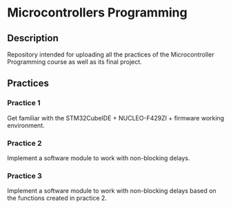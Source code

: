 # Microcontrollers Programming

## Description
Repository intended for uploading all the practices of the Microcontroller Programming course as well as its final project.

## Practices

### Practice 1

Get familiar with the STM32CubeIDE + NUCLEO-F429ZI + firmware working environment.

### Practice 2

Implement a software module to work with non-blocking delays.

### Practice 3

Implement a software module to work with non-blocking delays based on the functions created in practice 2.
